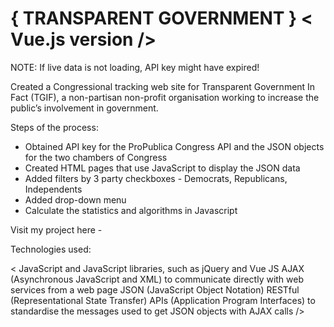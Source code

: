 # { TRANSPARENT GOVERNMENT } < Vue.js version />

NOTE: If live data is not loading, API key might have expired!

Created a Congressional tracking web site for Transparent Government In Fact (TGIF), a non-partisan non-profit 
organisation working to increase the public’s involvement in government.

Steps of the process:

- Obtained API key for the ProPublica Congress API and the JSON objects for the two chambers of Congress
- Created HTML pages that use JavaScript to display the JSON data
- Added filters by 3 party checkboxes - Democrats, Republicans, Independents
- Added drop-down menu
- Calculate the statistics and algorithms in Javascript

Visit my project here - 

Technologies used:

< JavaScript and JavaScript libraries, such as jQuery and Vue JS AJAX (Asynchronous JavaScript and XML) to 
communicate directly with web services from a web page JSON (JavaScript Object Notation) RESTful (Representational 
State Transfer) APIs (Application Program Interfaces) to standardise the messages used to get JSON objects with AJAX 
calls />
